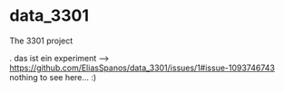 # data_3301
The 3301 project

.
das ist ein experiment -->
https://github.com/EliasSpanos/data_3301/issues/1#issue-1093746743
nothing to see here... :)
